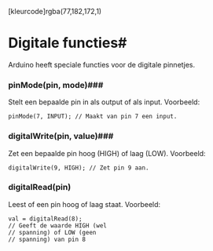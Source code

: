 [kleurcode]rgba(77,182,172,1)

# Digitale functies#

Arduino heeft speciale functies voor de digitale pinnetjes.

### pinMode(pin, mode)###

Stelt een bepaalde pin in als output of als input.
Voorbeeld:
```Arduino C++
pinMode(7, INPUT); // Maakt van pin 7 een input. 
```
### digitalWrite(pin, value)###

Zet een bepaalde pin hoog (HIGH) of laag (LOW).
Voorbeeld:

```Arduino C++
digitalWrite(9, HIGH); // Zet pin 9 aan.
```

### digitalRead(pin)

Leest of een pin hoog of laag staat.
Voorbeeld:

```Arduino C++
val = digitalRead(8);
// Geeft de waarde HIGH (wel
// spanning) of LOW (geen
// spanning) van pin 8
```